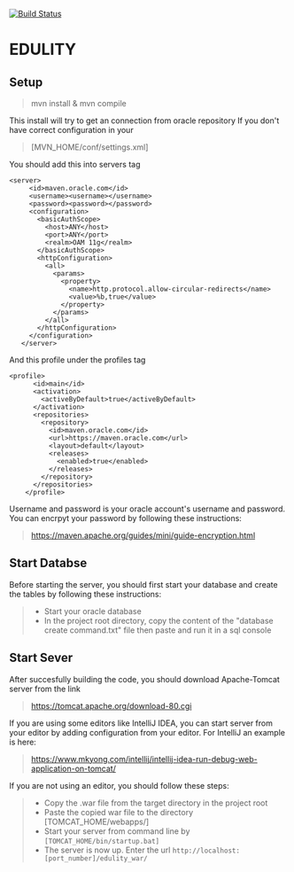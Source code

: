 [![Build Status](https://travis-ci.org/Bil372Project/372_071_Edulity.svg?branch=master)](https://travis-ci.org/Bil372Project/372_071_Edulity)
# EDULITY

## Setup
>mvn install & mvn compile

This install will try to get an connection from oracle repository
If you don't have correct configuration in your
>[MVN_HOME/conf/settings.xml]

You should add this into servers tag
```
<server>
     <id>maven.oracle.com</id>
     <username><username></username>
     <password><password></password>
     <configuration>
       <basicAuthScope>
         <host>ANY</host>
         <port>ANY</port>
         <realm>OAM 11g</realm>
       </basicAuthScope>
       <httpConfiguration>
         <all>
           <params>
             <property>
               <name>http.protocol.allow-circular-redirects</name>
               <value>%b,true</value>
             </property>
           </params>
         </all>
       </httpConfiguration>
     </configuration>
   </server>
```
And this profile under the profiles tag
```
<profile>
      <id>main</id>
      <activation>
        <activeByDefault>true</activeByDefault>
      </activation>
      <repositories>
        <repository>
          <id>maven.oracle.com</id>
          <url>https://maven.oracle.com</url>
          <layout>default</layout>
          <releases>
            <enabled>true</enabled>
          </releases>
        </repository>
      </repositories>
    </profile>
```
Username and password is your oracle account's username and password. You can encrpyt your password by following 
these instructions:

>https://maven.apache.org/guides/mini/guide-encryption.html

## Start Databse
Before starting the server, you should first start your database and create the tables by following these instructions:
>+ Start your oracle database
>+ In the project root directory, copy the content of the "database create command.txt" file then paste and run it in
 a sql console

## Start Sever

After succesfully building the code, you should download Apache-Tomcat server from the link
>https://tomcat.apache.org/download-80.cgi

If you are using some editors like IntelliJ IDEA, you can start server from your editor by adding configuration from 
your editor. For IntelliJ an example is here:
>https://www.mkyong.com/intellij/intellij-idea-run-debug-web-application-on-tomcat/

If you are not using an editor, you should follow these steps:
>+ Copy the .war file from the target directory in the project root
>+ Paste the copied war file to the directory [TOMCAT_HOME/webapps/]
>+ Start your server from command line by ```[TOMCAT_HOME/bin/startup.bat]```
>+ The server is now up. Enter the url ```http://localhost:[port_number]/edulity_war/```
